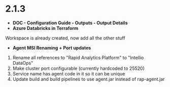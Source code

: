 # 2.1.3

*  **DOC - Configuration Guide - Outputs - Output Details**
*  **Azure Databricks in Terraform**

  Workspace is already created, now add all the other stuff

*  **Agent MSI Renaming + Port updates**

  1. Rename all references to "Rapid Analytics Platform" to "Intellio DataOps"  
   2. Make cluster port configurable \(currently hardcoded to 25520\)  
   3. Service name has agent code in it so it can be unique  
   4. Update build and build pipelines to use agent.jar instead of rap-agent.jar


